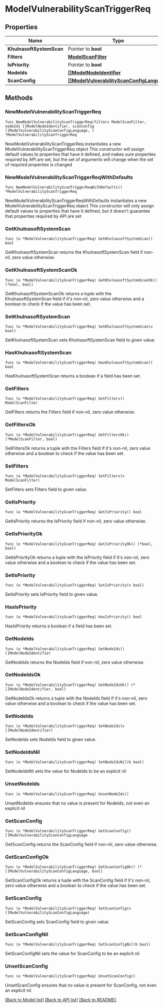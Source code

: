 # ModelVulnerabilityScanTriggerReq

## Properties

Name | Type | Description | Notes
------------ | ------------- | ------------- | -------------
**KhulnasoftSystemScan** | Pointer to **bool** |  | [optional] 
**Filters** | [**ModelScanFilter**](ModelScanFilter.md) |  | 
**IsPriority** | Pointer to **bool** |  | [optional] 
**NodeIds** | [**[]ModelNodeIdentifier**](ModelNodeIdentifier.md) |  | 
**ScanConfig** | [**[]ModelVulnerabilityScanConfigLanguage**](ModelVulnerabilityScanConfigLanguage.md) |  | 

## Methods

### NewModelVulnerabilityScanTriggerReq

`func NewModelVulnerabilityScanTriggerReq(filters ModelScanFilter, nodeIds []ModelNodeIdentifier, scanConfig []ModelVulnerabilityScanConfigLanguage, ) *ModelVulnerabilityScanTriggerReq`

NewModelVulnerabilityScanTriggerReq instantiates a new ModelVulnerabilityScanTriggerReq object
This constructor will assign default values to properties that have it defined,
and makes sure properties required by API are set, but the set of arguments
will change when the set of required properties is changed

### NewModelVulnerabilityScanTriggerReqWithDefaults

`func NewModelVulnerabilityScanTriggerReqWithDefaults() *ModelVulnerabilityScanTriggerReq`

NewModelVulnerabilityScanTriggerReqWithDefaults instantiates a new ModelVulnerabilityScanTriggerReq object
This constructor will only assign default values to properties that have it defined,
but it doesn't guarantee that properties required by API are set

### GetKhulnasoftSystemScan

`func (o *ModelVulnerabilityScanTriggerReq) GetKhulnasoftSystemScan() bool`

GetKhulnasoftSystemScan returns the KhulnasoftSystemScan field if non-nil, zero value otherwise.

### GetKhulnasoftSystemScanOk

`func (o *ModelVulnerabilityScanTriggerReq) GetKhulnasoftSystemScanOk() (*bool, bool)`

GetKhulnasoftSystemScanOk returns a tuple with the KhulnasoftSystemScan field if it's non-nil, zero value otherwise
and a boolean to check if the value has been set.

### SetKhulnasoftSystemScan

`func (o *ModelVulnerabilityScanTriggerReq) SetKhulnasoftSystemScan(v bool)`

SetKhulnasoftSystemScan sets KhulnasoftSystemScan field to given value.

### HasKhulnasoftSystemScan

`func (o *ModelVulnerabilityScanTriggerReq) HasKhulnasoftSystemScan() bool`

HasKhulnasoftSystemScan returns a boolean if a field has been set.

### GetFilters

`func (o *ModelVulnerabilityScanTriggerReq) GetFilters() ModelScanFilter`

GetFilters returns the Filters field if non-nil, zero value otherwise.

### GetFiltersOk

`func (o *ModelVulnerabilityScanTriggerReq) GetFiltersOk() (*ModelScanFilter, bool)`

GetFiltersOk returns a tuple with the Filters field if it's non-nil, zero value otherwise
and a boolean to check if the value has been set.

### SetFilters

`func (o *ModelVulnerabilityScanTriggerReq) SetFilters(v ModelScanFilter)`

SetFilters sets Filters field to given value.


### GetIsPriority

`func (o *ModelVulnerabilityScanTriggerReq) GetIsPriority() bool`

GetIsPriority returns the IsPriority field if non-nil, zero value otherwise.

### GetIsPriorityOk

`func (o *ModelVulnerabilityScanTriggerReq) GetIsPriorityOk() (*bool, bool)`

GetIsPriorityOk returns a tuple with the IsPriority field if it's non-nil, zero value otherwise
and a boolean to check if the value has been set.

### SetIsPriority

`func (o *ModelVulnerabilityScanTriggerReq) SetIsPriority(v bool)`

SetIsPriority sets IsPriority field to given value.

### HasIsPriority

`func (o *ModelVulnerabilityScanTriggerReq) HasIsPriority() bool`

HasIsPriority returns a boolean if a field has been set.

### GetNodeIds

`func (o *ModelVulnerabilityScanTriggerReq) GetNodeIds() []ModelNodeIdentifier`

GetNodeIds returns the NodeIds field if non-nil, zero value otherwise.

### GetNodeIdsOk

`func (o *ModelVulnerabilityScanTriggerReq) GetNodeIdsOk() (*[]ModelNodeIdentifier, bool)`

GetNodeIdsOk returns a tuple with the NodeIds field if it's non-nil, zero value otherwise
and a boolean to check if the value has been set.

### SetNodeIds

`func (o *ModelVulnerabilityScanTriggerReq) SetNodeIds(v []ModelNodeIdentifier)`

SetNodeIds sets NodeIds field to given value.


### SetNodeIdsNil

`func (o *ModelVulnerabilityScanTriggerReq) SetNodeIdsNil(b bool)`

 SetNodeIdsNil sets the value for NodeIds to be an explicit nil

### UnsetNodeIds
`func (o *ModelVulnerabilityScanTriggerReq) UnsetNodeIds()`

UnsetNodeIds ensures that no value is present for NodeIds, not even an explicit nil
### GetScanConfig

`func (o *ModelVulnerabilityScanTriggerReq) GetScanConfig() []ModelVulnerabilityScanConfigLanguage`

GetScanConfig returns the ScanConfig field if non-nil, zero value otherwise.

### GetScanConfigOk

`func (o *ModelVulnerabilityScanTriggerReq) GetScanConfigOk() (*[]ModelVulnerabilityScanConfigLanguage, bool)`

GetScanConfigOk returns a tuple with the ScanConfig field if it's non-nil, zero value otherwise
and a boolean to check if the value has been set.

### SetScanConfig

`func (o *ModelVulnerabilityScanTriggerReq) SetScanConfig(v []ModelVulnerabilityScanConfigLanguage)`

SetScanConfig sets ScanConfig field to given value.


### SetScanConfigNil

`func (o *ModelVulnerabilityScanTriggerReq) SetScanConfigNil(b bool)`

 SetScanConfigNil sets the value for ScanConfig to be an explicit nil

### UnsetScanConfig
`func (o *ModelVulnerabilityScanTriggerReq) UnsetScanConfig()`

UnsetScanConfig ensures that no value is present for ScanConfig, not even an explicit nil

[[Back to Model list]](../README.md#documentation-for-models) [[Back to API list]](../README.md#documentation-for-api-endpoints) [[Back to README]](../README.md)


